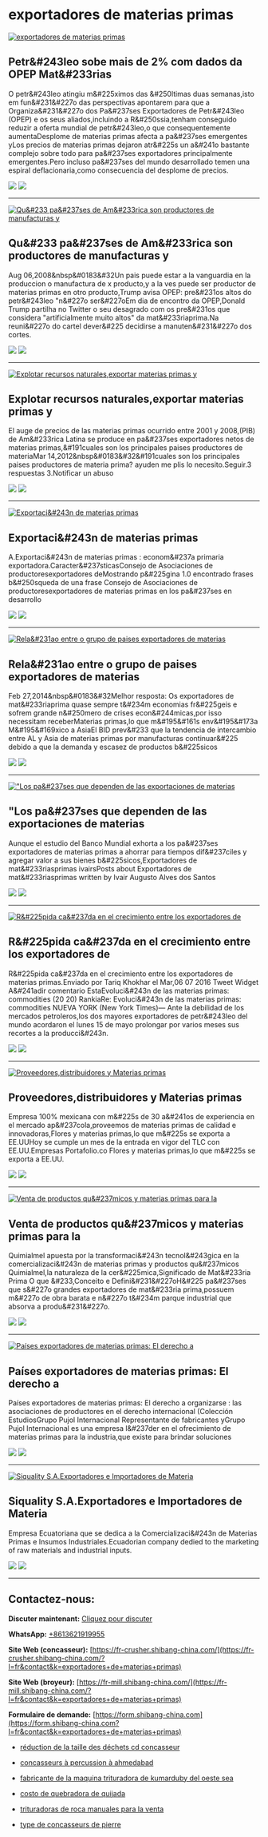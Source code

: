 # exportadores de materias primas

<a href="https://swt.shibang-china.com/?l=fr&img&k=exportadores+de+materias+primas" target="_blank">![exportadores de materias primas](http://static.shibang-china.com/all-800x300/559.jpg)</a>

## Petr&#243leo sobe mais de 2% com dados da OPEP Mat&#233rias
O petr&#243leo atingiu m&#225ximos das &#250ltimas duas semanas,isto em fun&#231&#227o das perspectivas apontarem para que a Organiza&#231&#227o dos Pa&#237ses Exportadores de Petr&#243leo (OPEP) e os seus aliados,incluindo a R&#250ssia,tenham conseguido reduzir a oferta mundial de petr&#243leo,o que consequentemente aumentaDesplome de materias primas afecta a pa&#237ses emergentes yLos precios de materias primas dejaron atr&#225s un a&#241o bastante complejo sobre todo para pa&#237ses exportadores principalmente emergentes.Pero incluso pa&#237ses del mundo desarrollado temen una espiral deflacionaria,como consecuencia del desplome de precios.


<a href="https://whatsapp.shibangsoft.com/WhatsApp.php" target="_blank" title="WhatsApp">![](http://static.shibang-china.com/icon/whatsapp.png)</a> <a href="https://swt.shibang-china.com/?l=fr&icon&k=exportadores+de+materias+primas" target="_blank">![](http://static.shibang-china.com/icon/chat-fr.png)</a>

---

<a href="https://swt.shibang-china.com/?l=fr&img&k=exportadores+de+materias+primas" target="_blank">![Qu&#233 pa&#237ses de Am&#233rica son productores de manufacturas y](http://static.shibang-china.com/all-800x300/606.jpg)</a>

## Qu&#233 pa&#237ses de Am&#233rica son productores de manufacturas y
Aug 06,2008&nbsp&#0183&#32Un pais puede estar a la vanguardia en la produccion o manufactura de x producto,y a la ves puede ser productor de materias primas en otro producto,Trump avisa OPEP: pre&#231os altos do petr&#243leo "n&#227o ser&#227oEm dia de encontro da OPEP,Donald Trump partilha no Twitter o seu desagrado com os pre&#231os que considera "artificialmente muito altos" da mat&#233riaprima.Na reuni&#227o do cartel dever&#225 decidirse a manuten&#231&#227o dos cortes.


<a href="https://whatsapp.shibangsoft.com/WhatsApp.php" target="_blank" title="WhatsApp">![](http://static.shibang-china.com/icon/whatsapp.png)</a> <a href="https://swt.shibang-china.com/?l=fr&icon&k=exportadores+de+materias+primas" target="_blank">![](http://static.shibang-china.com/icon/chat-fr.png)</a>

---

<a href="https://swt.shibang-china.com/?l=fr&img&k=exportadores+de+materias+primas" target="_blank">![Explotar recursos naturales,exportar materias primas y](http://static.shibang-china.com/all-800x300/779.jpg)</a>

## Explotar recursos naturales,exportar materias primas y
El auge de precios de las materias primas ocurrido entre 2001 y 2008,(PIB) de Am&#233rica Latina se produce en pa&#237ses exportadores netos de materias primas,&#191cuales son los principales paises productores de materiaMar 14,2012&nbsp&#0183&#32&#191cuales son los principales paises productores de materia prima? ayuden me plis lo necesito.Seguir.3 respuestas 3.Notificar un abuso


<a href="https://whatsapp.shibangsoft.com/WhatsApp.php" target="_blank" title="WhatsApp">![](http://static.shibang-china.com/icon/whatsapp.png)</a> <a href="https://swt.shibang-china.com/?l=fr&icon&k=exportadores+de+materias+primas" target="_blank">![](http://static.shibang-china.com/icon/chat-fr.png)</a>

---

<a href="https://swt.shibang-china.com/?l=fr&img&k=exportadores+de+materias+primas" target="_blank">![Exportaci&#243n de materias primas](http://static.shibang-china.com/all-800x300/911.jpg)</a>

## Exportaci&#243n de materias primas
A.Exportaci&#243n de materias primas : econom&#237a primaria exportadora.Caracter&#237sticasConsejo de Asociaciones de productoresexportadores deMostrando p&#225gina 1.0 encontrado frases b&#250squeda de una frase Consejo de Asociaciones de productoresexportadores de materias primas en los pa&#237ses en desarrollo


<a href="https://whatsapp.shibangsoft.com/WhatsApp.php" target="_blank" title="WhatsApp">![](http://static.shibang-china.com/icon/whatsapp.png)</a> <a href="https://swt.shibang-china.com/?l=fr&icon&k=exportadores+de+materias+primas" target="_blank">![](http://static.shibang-china.com/icon/chat-fr.png)</a>

---

<a href="https://swt.shibang-china.com/?l=fr&img&k=exportadores+de+materias+primas" target="_blank">![Rela&#231ao entre o grupo de paises exportadores de materias](http://static.shibang-china.com/all-800x300/1067.jpg)</a>

## Rela&#231ao entre o grupo de paises exportadores de materias
Feb 27,2014&nbsp&#0183&#32Melhor resposta: Os exportadores de mat&#233riaprima quase sempre t&#234m economias fr&#225geis e sofrem grande n&#250mero de crises econ&#244micas,por isso necessitam receberMaterias primas,lo que m&#195&#161s env&#195&#173a M&#195&#169xico a AsiaEl BID prev&#233 que la tendencia de intercambio entre AL y Asia de materias primas por manufacturas continuar&#225 debido a que la demanda y escasez de productos b&#225sicos


<a href="https://whatsapp.shibangsoft.com/WhatsApp.php" target="_blank" title="WhatsApp">![](http://static.shibang-china.com/icon/whatsapp.png)</a> <a href="https://swt.shibang-china.com/?l=fr&icon&k=exportadores+de+materias+primas" target="_blank">![](http://static.shibang-china.com/icon/chat-fr.png)</a>

---

<a href="https://swt.shibang-china.com/?l=fr&img&k=exportadores+de+materias+primas" target="_blank">!["Los pa&#237ses que dependen de las exportaciones de materias](http://static.shibang-china.com/all-800x300/395.jpg)</a>

## "Los pa&#237ses que dependen de las exportaciones de materias
Aunque el estudio del Banco Mundial exhorta a los pa&#237ses exportadores de materias primas a ahorrar para tiempos dif&#237ciles y agregar valor a sus bienes b&#225sicos,Exportadores de mat&#233riasprimas ivairsPosts about Exportadores de mat&#233riasprimas written by Ivair Augusto Alves dos Santos


<a href="https://whatsapp.shibangsoft.com/WhatsApp.php" target="_blank" title="WhatsApp">![](http://static.shibang-china.com/icon/whatsapp.png)</a> <a href="https://swt.shibang-china.com/?l=fr&icon&k=exportadores+de+materias+primas" target="_blank">![](http://static.shibang-china.com/icon/chat-fr.png)</a>

---

<a href="https://swt.shibang-china.com/?l=fr&img&k=exportadores+de+materias+primas" target="_blank">![R&#225pida ca&#237da en el crecimiento entre los exportadores de](http://static.shibang-china.com/all-800x300/973.jpg)</a>

## R&#225pida ca&#237da en el crecimiento entre los exportadores de
R&#225pida ca&#237da en el crecimiento entre los exportadores de materias primas.Enviado por Tariq Khokhar el Mar,06 07 2016 Tweet Widget A&#241adir comentario EstaEvoluci&#243n de las materias primas: commodities (20 20) RankiaRe: Evoluci&#243n de las materias primas: commodities NUEVA YORK (New York Times)— Ante la debilidad de los mercados petroleros,los dos mayores exportadores de petr&#243leo del mundo acordaron el lunes 15 de mayo prolongar por varios meses sus recortes a la producci&#243n.


<a href="https://whatsapp.shibangsoft.com/WhatsApp.php" target="_blank" title="WhatsApp">![](http://static.shibang-china.com/icon/whatsapp.png)</a> <a href="https://swt.shibang-china.com/?l=fr&icon&k=exportadores+de+materias+primas" target="_blank">![](http://static.shibang-china.com/icon/chat-fr.png)</a>

---

<a href="https://swt.shibang-china.com/?l=fr&img&k=exportadores+de+materias+primas" target="_blank">![Proveedores,distribuidores y Materias primas](http://static.shibang-china.com/all-800x300/1099.jpg)</a>

## Proveedores,distribuidores y Materias primas
Empresa 100% mexicana con m&#225s de 30 a&#241os de experiencia en el mercado ap&#237cola,proveemos de materias primas de calidad e innovadoras,Flores y materias primas,lo que m&#225s se exporta a EE.UUHoy se cumple un mes de la entrada en vigor del TLC con EE.UU.Empresas Portafolio.co Flores y materias primas,lo que m&#225s se exporta a EE.UU.


<a href="https://whatsapp.shibangsoft.com/WhatsApp.php" target="_blank" title="WhatsApp">![](http://static.shibang-china.com/icon/whatsapp.png)</a> <a href="https://swt.shibang-china.com/?l=fr&icon&k=exportadores+de+materias+primas" target="_blank">![](http://static.shibang-china.com/icon/chat-fr.png)</a>

---

<a href="https://swt.shibang-china.com/?l=fr&img&k=exportadores+de+materias+primas" target="_blank">![Venta de productos qu&#237micos y materias primas para la](http://static.shibang-china.com/all-800x300/1133.jpg)</a>

## Venta de productos qu&#237micos y materias primas para la
Quimialmel apuesta por la transformaci&#243n tecnol&#243gica en la comercializaci&#243n de materias primas y productos qu&#237micos Quimialmel,la naturaleza de la cer&#225mica,Significado de Mat&#233ria Prima O que &#233,Conceito e Defini&#231&#227oH&#225 pa&#237ses que s&#227o grandes exportadores de mat&#233ria prima,possuem m&#227o de obra barata e n&#227o t&#234m parque industrial que absorva a produ&#231&#227o.


<a href="https://whatsapp.shibangsoft.com/WhatsApp.php" target="_blank" title="WhatsApp">![](http://static.shibang-china.com/icon/whatsapp.png)</a> <a href="https://swt.shibang-china.com/?l=fr&icon&k=exportadores+de+materias+primas" target="_blank">![](http://static.shibang-china.com/icon/chat-fr.png)</a>

---

<a href="https://swt.shibang-china.com/?l=fr&img&k=exportadores+de+materias+primas" target="_blank">![Países exportadores de materias primas: El derecho a](http://static.shibang-china.com/all-800x300/814.jpg)</a>

## Países exportadores de materias primas: El derecho a
Países exportadores de materias primas: El derecho a organizarse : las asociaciones de productores en el derecho internacional (Colección EstudiosGrupo Pujol Internacional Representante de fabricantes yGrupo Pujol Internacional es una empresa l&#237der en el ofrecimiento de materias primas para la industria,que existe para brindar soluciones


<a href="https://whatsapp.shibangsoft.com/WhatsApp.php" target="_blank" title="WhatsApp">![](http://static.shibang-china.com/icon/whatsapp.png)</a> <a href="https://swt.shibang-china.com/?l=fr&icon&k=exportadores+de+materias+primas" target="_blank">![](http://static.shibang-china.com/icon/chat-fr.png)</a>

---

<a href="https://swt.shibang-china.com/?l=fr&img&k=exportadores+de+materias+primas" target="_blank">![Siquality S.A.Exportadores e Importadores de Materia](http://static.shibang-china.com/all-800x300/299.jpg)</a>

## Siquality S.A.Exportadores e Importadores de Materia
Empresa Ecuatoriana que se dedica a la Comercializaci&#243n de Materias Primas e Insumos Industriales.Ecuadorian company dedied to the marketing of raw materials and industrial inputs.

<a href="https://whatsapp.shibangsoft.com/WhatsApp.php" target="_blank" title="WhatsApp">![](http://static.shibang-china.com/icon/whatsapp.png)</a> <a href="https://swt.shibang-china.com/?l=fr&icon&k=exportadores+de+materias+primas" target="_blank">![](http://static.shibang-china.com/icon/chat-fr.png)</a>

---
## Contactez-nous:

**Discuter maintenant:** [Cliquez pour discuter](https://swt.shibang-china.com?l=fr&contact&k=exportadores+de+materias+primas)

**WhatsApp:**  [+8613621919955](https://whatsapp.shibangsoft.com/WhatsApp.php)

**Site Web (concasseur):** [https://fr-crusher.shibang-china.com/](https://fr-crusher.shibang-china.com/?l=fr&contact&k=exportadores+de+materias+primas)

**Site Web (broyeur):** [https://fr-mill.shibang-china.com/](https://fr-mill.shibang-china.com/?l=fr&contact&k=exportadores+de+materias+primas)

**Formulaire de demande:** [https://form.shibang-china.com](https://form.shibang-china.com?l=fr&contact&k=exportadores+de+materias+primas)

* [réduction de la taille des déchets cd concasseur](../65/r%C3%A9duction%20de%20la%20taille%20des%20d%C3%A9chets%20cd%20concasseur.md)

* [concasseurs à percussion à ahmedabad](../61/concasseurs%20%C3%A0%20percussion%20%C3%A0%20ahmedabad.md)

* [fabricante de la maquina trituradora de kumarduby del oeste sea](../62/fabricante%20de%20la%20maquina%20trituradora%20de%20kumarduby%20del%20oeste%20sea.md)

* [costo de quebradora de quijada](../63/costo%20de%20quebradora%20de%20quijada.md)

* [trituradoras de roca manuales para la venta](../64/trituradoras%20de%20roca%20manuales%20para%20la%20venta.md)

* [type de concasseurs de pierre](../61/type%20de%20concasseurs%20de%20pierre.md)